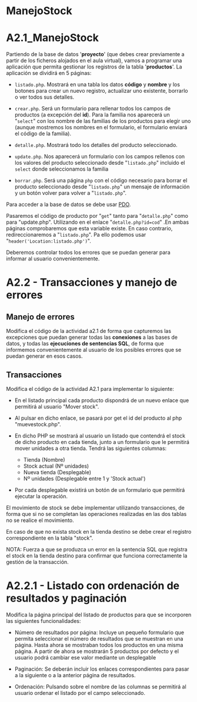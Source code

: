 # ManejoStock

# A2.1_ManejoStock

Partiendo de la base de datos '**proyecto**' (que debes crear previamente a partir de los ficheros alojados en el aula virtual), vamos a programar una aplicación que permita gestionar los registros de la tabla '**productos**'. La aplicación se dividirá en 5 páginas:

- `listado.php`. Mostrará en una tabla los datos **código** y **nombre** y los botones para crear un nuevo registro, actualizar uno existente, borrarlo o ver todos sus detalles.

- `crear.php`. Será un formulario para rellenar todos los campos de productos (a excepción del **id**). Para la familia nos aparecerá un "`select`" con los nombre de las familias de los productos para elegir uno (aunque mostremos los nombres en el formulario, el formulario enviará el código de la familia).

- `detalle.php`. Mostrará todo los detalles del producto seleccionado.

- `update.php`. Nos aparecerá un formulario con los campos rellenos con los valores del producto seleccionado desde "`listado.php`" incluido el `select` donde seleccionamos la familia

- `borrar.php`. Será una página `php` con el código necesario para borrar el producto seleccionado desde "`listado.php`" un mensaje de información y un botón volver para volver a "`listado.php`".

Para acceder a la base de datos se debe usar [PDO](#).

Pasaremos el código de producto por "`get`" tanto para "`detalle.php`" como para "update.php". Utilizando en el enlace "`detalle.php?id=cod`" .En ambas páginas comprobaremos que esta variable existe. En caso contrario, redireccionaremos a "`listado.php`". Pa ello podemos usar "`header('Location:listado.php')`".

Deberemos controlar todos los errores que se puedan generar para informar al usuario convenientemente.

# A2.2 - Transacciones y manejo de errores

## Manejo de errores

Modifica el código de la actividad a2.1 de forma que capturemos las excepciones que puedan generar todas las **conexiones** a las bases de datos, y todas las **ejecuciones de sentencias SQL**, de forma que informemos convenientemente al usuario de los posibles errores que se puedan generar en esos casos.

## Transacciones
Modifica el código de la actividad A2.1 para implementar lo siguiente:

- En el listado principal cada producto dispondrá de un nuevo enlace que permitirá al usuario "Mover stock".

- Al pulsar en dicho enlace, se pasará por get el id del producto al php "muevestock.php".

- En dicho PHP se mostrará al usuario un listado que contendrá el stock de dicho producto en cada tienda, junto a un formulario que le permitirá mover unidades a otra tienda. Tendrá las siguientes columnas:
  - Tienda (Nombre)
  - Stock actual (Nº unidades)
  - Nueva tienda (Desplegable)
  - Nº unidades (Desplegable entre 1 y 'Stock actual')

- Por cada desplegable existirá un botón de un formulario que permitirá ejecutar la operación.

El movimiento de stock se debe implementar utilizando transacciones, de forma que si no se completan las operaciones realizadas en las dos tablas no se realice el movimiento.

En caso de que no exista stock en la tienda destino se debe crear el registro correspondiente en la tabla "stock".

NOTA: Fuerza a que se produzca un error en la sentencia SQL que registra el stock en la tienda destino para confirmar que funciona correctamente la gestión de la transacción.

# A2.2.1 - Listado con ordenación de resultados y paginación

Modifica la página principal del listado de productos para que se incorporen las siguientes funcionalidades:

- Número de resultados por página: Incluye un pequeño formulario que permita seleccionar el número de resultados que se muestran en una página. Hasta ahora se mostraban todos los productos en una misma página. A partir de ahora se mostrarán 5 productos por defecto y el usuario podrá cambiar ese valor mediante un desplegable

- Paginación: Se deberán incluir los enlaces correspondientes para pasar a la siguiente o a la anterior página de resultados.

- Ordenación: Pulsando sobre el nombre de las columnas se permitirá al usuario ordenar el listado por el campo seleccionado.
